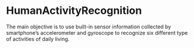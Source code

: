 # HumanActivityRecognition
The main objective is to use built-in sensor information collected by smartphone’s accelerometer and gyroscope to recognize six different type of activities of daily living.
